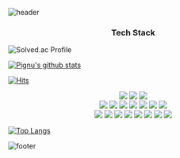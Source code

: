 
![header](https://capsule-render.vercel.app/api?type=Waving&color=auto&height=300&section=header&text=PignuAnte&fontSize=90)

<h3 align="center"> Tech Stack </h3>

<p align="center> 

[![Solved.ac Profile](http://mazassumnida.wtf/api/v2/generate_badge?boj=syaoran215)](https://solved.ac/syaoran215/)

[![Pignu's github stats](https://github-readme-stats.vercel.app/api?username=pignuante&show_icons=true&theme=cobalt)](https://github.com/anuraghazra/github-readme-stats)

[![Hits](https://hits.seeyoufarm.com/api/count/incr/badge.svg?url=https%3A%2F%2Fgithub.com%2Fpignuante)](https://hits.seeyoufarm.com)


<p align="center">
    <img src="https://img.shields.io/badge/Linux-FCC624?style=flat-square&logo=Linux&logoColor=white"/></a>
    <img src="https://img.shields.io/badge/macOS-000000?style=flat-square&logo=macOS&logoColor=white"/></a>
    <img src="https://img.shields.io/badge/Windows-0078D6?style=flat-square&logo=Windows&logoColor=white"/></a>
  <br/>
    <img src="https://img.shields.io/badge/Python-3766AB?style=flat-square&logo=Python&logoColor=white"/></a>
    <img src="https://img.shields.io/badge/Go-00ADD8?style=flat-square&logo=Go&logoColor=white"/></a>
    <img src="https://img.shields.io/badge/Java-007396?style=flat-square&logo=Java&logoColor=white"/></a>
    <img src="https://img.shields.io/badge/JavaScript-F7DF1E?style=flat-square&logo=JavaScript&logoColor=white"/></a>
    <img src="https://img.shields.io/badge/TypeScript-3178C6?style=flat-square&logo=TypeScript&logoColor=white"/></a>
    <img src="https://img.shields.io/badge/C++-00599C?style=flat-square&logo=Cplusplus&logoColor=white"/></a>
    <img src="https://img.shields.io/badge/C-A8B9CC?style=flat-square&logo=C&logoColor=white"/></a>
  <br/>
    <img src="https://img.shields.io/badge/Vim-019733?style=flat-square&logo=Vim&logoColor=white"/></a>
    <img src="https://img.shields.io/badge/Git-F05032?style=flat-square&logo=Git&logoColor=white"/></a>
    <img src="https://img.shields.io/badge/GitHub-181717?style=flat-square&logo=GitHub&logoColor=white"/></a>
    <img src="https://img.shields.io/badge/Vue.js-4FC08D?style=flat-square&logo=Vue.js&logoColor=white"/></a>
    <img src="https://img.shields.io/badge/Vuetifys-1867C0?style=flat-square&logo=Vuetifys&logoColor=white"/></a>
    <img src="https://img.shields.io/badge/Nuxt.js-00DC82?style=flat-square&logo=Nuxt.js&logoColor=white"/></a>
    <img src="https://img.shields.io/badge/Vuetifys-1867C0?style=flat-square&logo=Vuetifys&logoColor=white"/></a>
<img src="https://img.shields.io/badge/React-61DAFB?style=flat-square&logo=React&logoColor=white"/></a>
</p>

                                                                                                 
[![Top Langs](https://github-readme-stats.vercel.app/api/top-langs/?username=pignuante)](https://github.com/pignuante/github-readme-stats)


![footer](https://capsule-render.vercel.app/api?type=Cylinder&color=auto&height=50&section=header&text=PignuAnte&fontSize=30)
                                                                                                 

